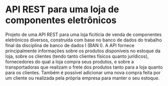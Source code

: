 # API REST para uma loja de componentes eletrônicos

Projeto de uma API REST para uma loja ficitícia de venda de componentes eletrônicos diversos, construída com base no banco de dados do trabalho final da disciplina de banco de dados I (BAN I). A API fornece principalmente informações sobre os produtos disponíveis no estoque da loja, sobre os clientes (tendo tanto clientes físicos quanto jurídicos), fornecedores do qual a loja compra seus produtos, e sobre a transportadoras que realizam o frete dos produtos tanto para a loja quanto para os clientes. Também é possível adicionar uma nova compra feita por um cliente ou realizada pela própria empresa para manter o seu estoque.